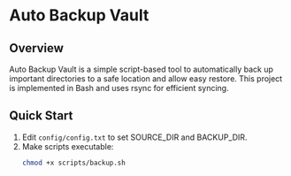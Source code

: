 # Auto Backup Vault

## Overview
Auto Backup Vault is a simple script-based tool to automatically back up important directories to a safe location and allow easy restore. This project is implemented in Bash and uses rsync for efficient syncing.

## Quick Start
1. Edit `config/config.txt` to set SOURCE_DIR and BACKUP_DIR.
2. Make scripts executable:
   ```bash
   chmod +x scripts/backup.sh

